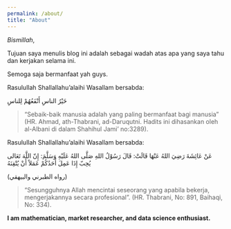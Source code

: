 ```yaml
---
permalink: /about/
title: "About"
---
```


_Bismillah_,

Tujuan saya menulis blog ini adalah sebagai wadah atas apa yang saya tahu dan kerjakan selama ini.

Semoga saja bermanfaat yah guys.

Rasulullah Shallallahu’alaihi Wasallam bersabda:

خَيْرُ الناسِ أَنْفَعُهُمْ لِلناسِ

> “Sebaik-baik manusia adalah yang paling bermanfaat bagi manusia” (HR. Ahmad, ath-Thabrani, ad-Daruqutni. Hadits ini dihasankan oleh al-Albani di dalam Shahihul Jami’ no:3289).

Rasulullah Shallallahu’alaihi Wasallam bersabda:

عَنْ عَائِشَةَ رَضِيَ اللهُ عَنْهَا قَالَتْ: قَالَ رَسُوْلُ اللهِ صَلَّى اللهُ عَلَيْهِ وَسَلَّمَ: إِنّ اللَّهَ تَعَالى يُحِبّ إِذَا عَمِلَ أَحَدُكُمْ عَمَلاً أَنْ يُتْقِنَهُ

(رواه الطبرني والبيهقي)

> “Sesungguhnya Allah mencintai seseorang yang apabila bekerja, mengerjakannya secara profesional”. (HR. Thabrani, No: 891, Baihaqi, No: 334).

 

__I am mathematician, market researcher, and data science enthusiast.__
